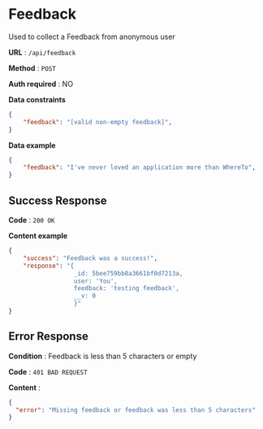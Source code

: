 # Feedback

Used to collect a Feedback from anonymous user

**URL** : `/api/feedback`

**Method** : `POST`

**Auth required** : NO

**Data constraints**

```json
{
    "feedback": "[valid non-empty feedback]",
}
```

**Data example**

```json
{
    "feedback": "I've never loved an application more than WhereTo",
}
```

## Success Response

**Code** : `200 OK`

**Content example**

```json
{
    "success": "Feedback was a success!",
    "response": "{
                  _id: 5bee759bb8a3661bf0d7213a,  
                  user: 'You',  
                  feedback: 'testing feedback',
                  __v: 0
                  }"
}
```

## Error Response

**Condition** : Feedback is less than 5 characters or empty

**Code** : `401 BAD REQUEST`

**Content** :

```json
{
  "error": "Missing feedback or feedback was less than 5 characters"
}
```

